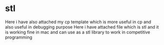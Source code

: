 # stl
Here i have also attached my cp template which is more useful in cp and also useful in debugging purpose
Here i have attached file which is stl and it is working fine in mac and can use as a stl library to work in competitive programming
